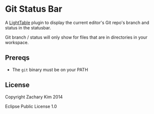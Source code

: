 # Git Status Bar

A [LightTable](http://lighttable.com) plugin to display the current editor's Git repo's branch and status in the statusbar.

Git branch / status will only show for files that are in directories in your workspace.

## Prereqs

* The `git` binary must be on your PATH

## License

Copyright Zachary Kim 2014

Eclipse Public License 1.0
